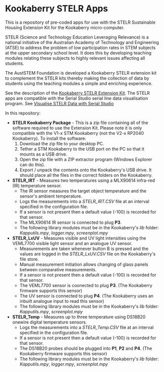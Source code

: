 # Kookaberry STELR Apps
This is a repository of pre-coded apps for use with the STELR Sustainable Housing Extension Kit for the Kookaberry micro-computer.

STELR (Science and Technology Education Leveraging Relevance) is a national initiative of the Australian Academy of Technology and Engineering (ATSE) to address the problem of low participation rates in STEM subjects at the upper secondary school level. It does this by developing teaching modules relating these subjects to highly relevant issues affecting all students.

The AustSTEM Foundation is developed a Kookaberry STELR extension kit to complement the STELR kits thereby making the collection of data by students using the teaching modules a simple and enriching experience.

See the description of the [Kookaberry STELR Extension Kit](https://learn.auststem.com.au/kookaberry-stelr-extension-kit/).
The STELR apps are compatible with the Serial Studio serial line data visualisation program. See [Visualise STELR Data with Serial Studio](https://learn.auststem.com.au/visualise-stelr-data-with-serial-studio/)

In this repository:
- **STELR Kookaberry Package** - This is a zip file containing all of the software required to use the Extension Kit.  Please note it is only compatible with the V1-x STM Kookaberry (not the V2-x RP2040 Kookaberry).  To install the software:
  1. Download the zip file to your desktop PC.
  2. Tether a STM Kookaberry to the USB port on the PC so that it mounts as a USB drive.
  3. Open the zip file with a ZIP extractor program (Windows Explorer can do this).
  4. Export / unpack the contents onto the Kookaberry's USB drive.  It should place all the files in the correct folders on the Kookaberry.
- **STELR_IRT** - Measures two temperatures using a MLX90614 infra-red (IR) temperature sensor.
  - The IR sensor measures the target object temperature and the sensor's ambient temperature.
  - Logs the measurements into a *STELR_IRT.CSV* file at an interval specified in the configuration file.
  - If a sensor is not present then a default value (-100) is recorded for that sensor.
  - The MLX90614 IR sensor is connected to plug **P3**.
  - The following library modules must be in the Kookaberry's *lib* folder: *Kapputils.mpy*, *logger.mpy*, *screenplot.mpy*
- **STELR_LxUV** - Measures visible and UV light intensities using the VEML7700 visible light sensor and an analogue UV sensor.
  - Measurements are taken whenever button B is pressed and the values are logged in the *STELR_LxUV.CSV* file on the Kookaberry's file store.
  - Manual measurement initiation allows changing of glass panels between comparative measurements.
  - If a sensor is not present then a default value (-100) is recorded for that sensor.
  - The VEML7700 sensor is coonected to plug **P3**. (The Kookaberry firmware supports this sensor)
  - The UV sensor is connected to plug **P4**. (The Kookaberry uses an inbuilt analogue input to read this sensor)
  - The following library modules must be in the Kookaberry's *lib* folder: *Kapputils.mpy*, *screenplot.mpy*
- **STELR_Temp** - Measures up to three temperature using DS18B20 onewire digital temperature sensors.
  - Logs the measurements into a *STELR_Temp.CSV* file at an interval specified in the configuration file.
  - If a sensor is not present then a default value (-100) is recorded for that sensor.
  - The DS18B20 probes should be plugged into **P1**, **P2** and **P4**. (The Kookaberry firmware supports this sensor)
  - The following library modules must be in the Kookaberry's *lib* folder: *Kapputils.mpy*, *logger.mpy*, *screenplot.mpy*